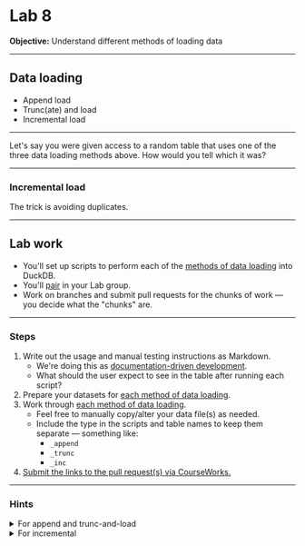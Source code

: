 # Lab 8

**Objective:** Understand different methods of loading data

---

## Data loading

- Append load
- Trunc(ate) and load
- Incremental load

---

Let's say you were given access to a random table that uses one of the three data loading methods above. How would you tell which it was?

---

### Incremental load

The trick is avoiding duplicates.

---

## Lab work

- You'll set up scripts to perform each of the [methods of data loading](#data-loading) into DuckDB.
- You'll [pair](../docs/pairing.md) in your Lab group.
- Work on branches and submit pull requests for the chunks of work — you decide what the "chunks" are.

---

### Steps

1. Write out the usage and manual testing instructions as Markdown.
   - We're doing this as [documentation-driven development](https://gist.github.com/zsup/9434452).
   - What should the user expect to see in the table after running each script?
1. Prepare your datasets for [each method of data loading](#data-loading).
1. Work through [each method of data loading](#data-loading).
   - Feel free to manually copy/alter your data file(s) as needed.
   - Include the type in the scripts and table names to keep them separate — something like:
     - `_append`
     - `_trunc`
     - `_inc`
1. [Submit the links to the pull request(s) via CourseWorks.](https://courseworks2.columbia.edu/courses/210480/assignments)

---

### Hints

<details>
  <summary>For append and trunc-and-load</summary>
  <ul>
    <li>Make a copy of your data file and adjust the values manually.</li>
    <li>Use dates as part of the filenames to separate them.</li>
    <li>The table should look the same after each time you run the script.</li>
  </ul>
</details>

<details>
  <summary>For incremental</summary>
  <ul>
    <li>You'll want to split your data files into overlapping chunks.</li>
    <li>Your script will need to know what data has been loaded in order to avoid re-inserting existing data.</li>
    <li>A Python script may be easier than a SQL one.</li>
  </ul>
</details>
